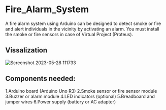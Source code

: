 # Fire_Alarm_System
A fire alarm system using Arduino can be designed to detect smoke or fire and alert individuals in the vicinity by activating an alarm.
You must install the smoke or fire sensors in case of Virtual Project (Proteus).

## Vissalization 

![Screenshot 2023-05-28 111733](https://github.com/Jackfrst/Fire_Alarm_System/assets/60434580/0836ceaf-4100-41c1-a595-84b131707bf2)

## Components needed:
1.Arduino board (Arduino Uno R3)
2.Smoke sensor or fire sensor module
3.Buzzer or alarm module
4.LED indicators (optional)
5.Breadboard and jumper wires
6.Power supply (battery or AC adapter)
